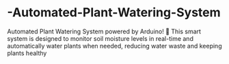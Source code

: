 # -Automated-Plant-Watering-System
 Automated Plant Watering System powered by Arduino! 🌱 This smart system is designed to monitor soil moisture levels in real-time and automatically water plants when needed, reducing water waste and keeping plants healthy
